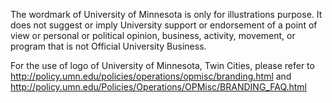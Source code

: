 The wordmark of University of Minnesota is only for illustrations purpose. It does not suggest or imply University support or endorsement of a point of view or personal or political opinion, business, activity, movement, or program that is not Official University Business.

For the use of logo of University of Minnesota, Twin Cities, please refer to http://policy.umn.edu/policies/operations/opmisc/branding.html and http://policy.umn.edu/Policies/Operations/OPMisc/BRANDING_FAQ.html
